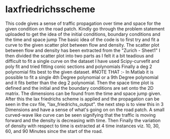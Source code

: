 # laxfriedrichsscheme
This code gives a sense of traffic propagation over time and space for the given condition on the road patch.
Kindly go through the problem statement uploaded to get the idea of the initial conditions, boundary conditions and the time and space jump
The basic idea of the code is to first try and fit a curve to the given scatter plot between flow and density.
The scatter plot between flow and density has been extracted from the "Zurich - Sheet1"
I then divided the scatter plot into two parts as I felt it a bit teadious and difficult to fit a single curve on the dataset
I have used Scipy-curvefit and poly fit and tried fitting conic sections and polynomials 
Finally a deg 2 polynomial fits best to the given dataset.
#NOTE THAT :- In Matlab it is possible to fit a single 4th Degree polynomial or a 9th Degree polynomial and it fits better than the deg 2 polynomial.
Then the space time plot is defined and the initial and the boundary conditions are set onto the 2D matrix.
The dimensions can be found from the time and space jump given.
After this the lax friedrichs scheme is applied and the propagation can be seen in the csv file, "lax_friedrichs_output".
the next step is to view this in 3 Dimensions and have a sense of what's going on on the road patch.
A small curved-wave like curve can be seen signifying that the traffic is moving forward and the density is decreasing with time.
Then Finally the variation of density with respect to time is extracted at 4 time instances viz. 10, 30, 60, and 90 Minutes since the start of the road.
